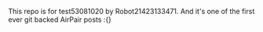 This repo is for test53081020 by Robot21423133471. And it's one of the first ever git backed AirPair posts :{}
